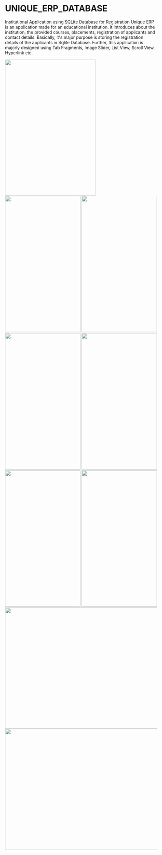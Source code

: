 # UNIQUE_ERP_DATABASE

Institutional Application using SQLite Database for Registration
Unique ERP is an application made for an educational institution. It introduces about the institution, the provided courses, placements, registration of applicants and  contact details. Basically, it's major purpose is  storing the registration details of the applicants in Sqlite Database. Further, this application is majorly designed using Tab Fragments, Image Slider, List View, Scroll View, Hyperlink etc.



<img src="https://user-images.githubusercontent.com/88547954/129010478-ca750601-5105-4c6f-9cd7-028effcd8c86.jpeg" width="300" height="450" />
<img src="https://user-images.githubusercontent.com/88547954/129010518-eb4c570d-da3e-49aa-8927-cb73686787ab.jpeg" width="250" height="450" />
<img src="https://user-images.githubusercontent.com/88547954/129010531-c08e5f82-1f10-445f-8874-13280f682829.jpeg" width="250" height="450" />
<img src="https://user-images.githubusercontent.com/88547954/129010550-12a34968-1fb1-4d63-9d95-c380f1fbb43b.jpeg" width="250" height="450" />
<img src="https://user-images.githubusercontent.com/88547954/129010575-00c7826d-0a70-4ee6-9bd6-82b2140d2e25.jpeg" width="250" height="450" />
<img src="https://user-images.githubusercontent.com/88547954/129010593-6633f5d2-3505-4dd7-a462-a8fc7240a814.jpeg" width="250" height="450" />
<img src="https://user-images.githubusercontent.com/88547954/129010610-4e5e7a88-b956-4882-b9c5-0b46a809d52f.jpeg" width="250" height="450" />
<img src="https://user-images.githubusercontent.com/88547954/129010645-b0ca477b-7d2a-4c33-87ff-c4f56d89987a.png" width="700" height="400" />
<img src="https://user-images.githubusercontent.com/88547954/129010661-776f2f99-1145-4520-a1a0-aad95cd0462b.png" width="700" height="400" />
